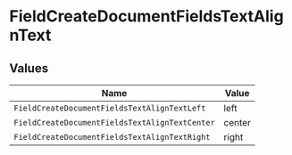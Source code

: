 # FieldCreateDocumentFieldsTextAlignText


## Values

| Name                                           | Value                                          |
| ---------------------------------------------- | ---------------------------------------------- |
| `FieldCreateDocumentFieldsTextAlignTextLeft`   | left                                           |
| `FieldCreateDocumentFieldsTextAlignTextCenter` | center                                         |
| `FieldCreateDocumentFieldsTextAlignTextRight`  | right                                          |